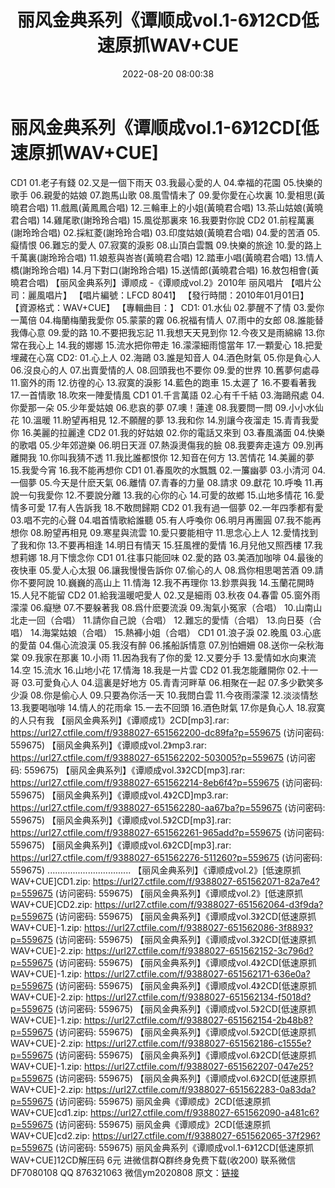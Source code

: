 ﻿---
title: 丽风金典系列《谭顺成vol.1-6》12CD低速原抓WAV+CUE
date: 2022-08-20 08:00:38
categories: 新碟专辑、稀有等精品
tags: 华语中文
---
# 丽风金典系列《谭顺成vol.1-6》12CD[低速原抓WAV+CUE]

CD1
01.老子有錢
02.又是一個下雨天
03.我最心愛的人
04.幸福的花園
05.快樂的歌手
06.親愛的姑娘
07.跑馬山歌
08.風雪情未了
09.愛你愛在心坎裏
10.愛相思(黃曉君合唱)
11.戲鳳(黃鳳鳳合唱)
12.三輪車上的小姐(黃曉君合唱)
13.茶山姑娘(黃曉君合唱)
14.雞尾歌(謝玲玲合唱)
15.風從那裏來
16.我要對你說
CD2
01.前程萬裏(謝玲玲合唱)
02.採紅菱(謝玲玲合唱)
03.印度姑娘(黃曉君合唱)
04.愛的苦酒
05.癡情恨
06.難忘的愛人
07.寂寞的淚影
08.山頂白雲飄
09.快樂的旅途
10.愛的路上千萬裏(謝玲玲合唱)
11.娘惹與峇峇(黃曉君合唱)
12.踏車小唱(黃曉君合唱)
13.情人橋(謝玲玲合唱)
14.月下對口(謝玲玲合唱)
15.送情郎(黃曉君合唱)
16.敖包相會(黃曉君合唱)
【丽风金典系列】谭顺成 -《谭顺成vol.2》2010年 丽风唱片
【唱片公司：麗風唱片】
【唱片編號：LFCD 8041】
【發行時間：2010年01月01日】
【資源格式：WAV+CUE】
【專輯曲目：】
CD1:
01.水仙
02.夢醒不了情
03.愛你一萬倍
04.梅蘭梅蘭我愛你
05.蒙蒙的霧
06.祝福有情人
07.雨中的女郎
08.誰能替我傳心意
09.愛的路
10.不要把我忘記
11.我想天天見到你
12.今夜又是雨綿綿
13.你常在我心上
14.我的娜娜
15.流水把你帶走
16.濛濛細雨憶當年
17.一顆愛心
18.把愛埋藏在心窩
CD2:
01.心上人
02.海鷗
03.誰是知音人
04.酒色財氣
05.你是負心人
06.沒良心的人
07.出賣愛情的人
08.回頭我也不要你
09.愛的世界
10.舊夢何處尋
11.窗外的雨
12.彷徨的心
13.寂寞的淚影
14.藍色的跑車
15.太遲了
16.不要看著我
17.一首情歌
18.吹來一陣愛情風
CD1
01.千言萬語
02.心有千千結
03.海鷗飛處
04.你愛那一朵
05.少年愛姑娘
06.悲哀的夢
07.噢！蓮達
08.我要問一問
09.小小水仙花
10.溫暖
11.盼望再相見
12.不願醒的夢
13.我和你
14.別讓今夜溜走
15.青青我愛你
16.美麗的拉麗達
CD2
01.我的好姑娘
02.你的電話又來到
03.春風滿面
04.快樂的歌唱
05.少年郊遊樂
06.明日天涯
07.熱淚燙傷我的臉
08.我要奔走遠方
09.別再離開我
10.你叫我猜不透
11.我比誰都恨你
12.知音在何方
13.苦情花
14.美麗的夢
15.我愛今宵
16.我不能再想你
CD1
01.春風吹的水飄飄
02.一簾幽夢
03.小清河
04.一個夢
05.今天是什麽天氣
06.離情
07.青春的力量
08.請求
09.獻花
10.呼喚
11.再說一句我愛你
12.不要說分離
13.我的心你的心
14.可愛的故鄉
15.山地多情花
16.愛情多可愛
17.有人告訴我
18.不敢問歸期
CD2
01.我有過一個夢
02.一年四季都有愛
03.唱不完的心聲
04.唱首情歌給誰聽
05.有人呼喚你
06.明月再團圓
07.我不能再想你
08.盼望再相見
09.寒星與流雲
10.愛只要能相守
11.思念心上人
12.愛情找到了我和你
13.不要再相逢
14.明日有情天
15.狂風裡的愛情
16.月兒他又照西樓
17.我想莉娜
18.月下懷念你
CD1
01.往事只能回味
02.愛的路
03.美酒加咖啡
04.最後的夜快車
05.愛人心太狠
06.讓我慢慢告訴你
07.偷心的人
08.爲你相思喝苦酒
09.請你不要阿說
10.巍巍的高山上
11.情海
12.我不再理你
13.鈔票與我
14.玉蘭花開時
15.人兒不能留
CD2
01.給我溫暖吧愛人
02.又是細雨
03.秋夜
04.春雷
05.窗外雨濛濛
06.癡戀
07.不要躲著我
08.爲什麽要流淚
09.淘氣小冤家（合唱）
10.山南山北走一回（合唱）
11.請你自己說（合唱）
12.難忘的愛情（合唱）
13.向日葵（合唱）
14.海棠姑娘（合唱）
15.熱褲小姐（合唱）
CD1
01.浪子淚
02.晚風
03.心底的愛苗
04.傷心流浪漢
05.我沒有醉
06.搖船訴情意
07.別怕姍姍
08.送你一朵秋海棠
09.我家在那裏
10.小雨
11.因為我有了你的愛
12.又要分手
13.愛情如水向東流
14.空
15.流水
16.山地小花
17.情海
18.我是一片雲
CD2
01.我怎能離開你
02.十一哥
03.可愛負心人
04.這裏是好地方
05.青青河畔草
06.相聚在一起
07.多少歡笑多少淚
08.你是偷心人
09.只要為你活一天
10.我問白雲
11.今夜雨濛濛
12.淡淡情愁
13.我要喝咖啡
14.情人的花雨傘
15.一去不回頭
16.酒色財氣
17.你是負心人
18.寂寞的人只有我
【丽风金典系列】《谭顺成1》2CD[mp3].rar: https://url27.ctfile.com/f/9388027-651562200-dc89fa?p=559675
(访问密码: 559675)
【丽风金典系列】《谭顺成vol.2》mp3.rar: https://url27.ctfile.com/f/9388027-651562202-503005?p=559675
(访问密码: 559675)
【丽风金典系列】《谭顺成vol.3》2CD[mp3].rar: https://url27.ctfile.com/f/9388027-651562214-8eb6f4?p=559675
(访问密码: 559675)
【丽风金典系列】《谭顺成vol.4》2CD]mp3.rar: https://url27.ctfile.com/f/9388027-651562280-aa67ba?p=559675
(访问密码: 559675)
【丽风金典系列】《谭顺成vol.5》2CD[mp3].rar: https://url27.ctfile.com/f/9388027-651562261-965add?p=559675
(访问密码: 559675)
【丽风金典系列】《谭顺成vol.6》2CD[mp3].rar: https://url27.ctfile.com/f/9388027-651562276-511260?p=559675
(访问密码: 559675)
.................................
【丽风金典系列】《谭顺成vol.2》[低速原抓WAV+CUE]CD1.zip: https://url27.ctfile.com/f/9388027-651562071-82a7e4?p=559675
(访问密码: 559675)
【丽风金典系列】《谭顺成vol.2》[低速原抓WAV+CUE]CD2.zip: https://url27.ctfile.com/f/9388027-651562064-d3f9da?p=559675
(访问密码: 559675)
【丽风金典系列】《谭顺成vol.3》2CD[低速原抓WAV+CUE]-1.zip: https://url27.ctfile.com/f/9388027-651562086-3f8893?p=559675
(访问密码: 559675)
【丽风金典系列】《谭顺成vol.3》2CD[低速原抓WAV+CUE]-2.zip: https://url27.ctfile.com/f/9388027-651562152-3c796d?p=559675
(访问密码: 559675)
【丽风金典系列】《谭顺成vol.4》2CD[低速原抓WAV+CUE]-1.zip: https://url27.ctfile.com/f/9388027-651562171-636e0a?p=559675
(访问密码: 559675)
【丽风金典系列】《谭顺成vol.4》2CD[低速原抓WAV+CUE]-2.zip: https://url27.ctfile.com/f/9388027-651562134-f5018d?p=559675
(访问密码: 559675)
【丽风金典系列】《谭顺成vol.5》2CD[低速原抓WAV+CUE]-1.zip: https://url27.ctfile.com/f/9388027-651562154-2b48b8?p=559675
(访问密码: 559675)
【丽风金典系列】《谭顺成vol.5》2CD[低速原抓WAV+CUE]-2.zip: https://url27.ctfile.com/f/9388027-651562186-c1555e?p=559675
(访问密码: 559675)
【丽风金典系列】《谭顺成vol.6》2CD[低速原抓WAV+CUE]-1.zip: https://url27.ctfile.com/f/9388027-651562207-047e25?p=559675
(访问密码: 559675)
【丽风金典系列】《谭顺成vol.6》2CD[低速原抓WAV+CUE]-2.zip: https://url27.ctfile.com/f/9388027-651562283-0a83da?p=559675
(访问密码: 559675)
丽风金典《谭顺成》2CD[低速原抓WAV+CUE]cd1.zip: https://url27.ctfile.com/f/9388027-651562090-a481c6?p=559675
(访问密码: 559675)
丽风金典《谭顺成》2CD[低速原抓WAV+CUE]cd2.zip: https://url27.ctfile.com/f/9388027-651562065-37f296?p=559675
(访问密码: 559675)
丽风金典系列《谭顺成vol.1-6》12CD[低速原抓WAV+CUE]12CD解压码 6元
进微信群Q群终身免费下载(收200)
联系微信DF7080108 QQ 876321063
微信ym2020808
原文：[链接](https://blog.sina.com.cn/s/blog_1647c7e7601030yyw.html)